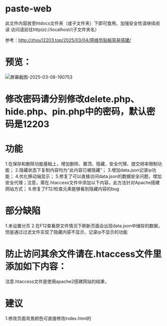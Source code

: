 # paste-web
此文件内容放至htdocs文件夹（或子文件夹）下即可食用，加强安全性请继续阅读
访问请前往http(s)://localhost/(子文件夹名）

参考：http://zhou12203.top/2025/03/04/网络剪贴板简易搭建/
# 预览：
![屏幕截图-2025-03-08-190753](https://zhouzhou12203.github.io/picx-images-hosting/屏幕截图-2025-03-08-190753.8vn2amf6pj.webp)
# 修改密码请分别修改delete.php、hide.php、pin.php中的密码，默认密码是12203
# 功能
1.在保存和删除功能基础上，增加删除、置顶、隐藏、安全代理、提交频率限制功能；
2.隐藏状态下复制内容均为“此内容已被隐藏”；
3.增加data.json记录ip功能；
4.优化移动端显示；
5.修复了可以直接访问data.json的数据安全问题，增加安全代理；注意，需在.htaccess文件中添加以下内容，此方法针对Apache搭建网站方式；
6.修复了F12/检查元素能够看到隐藏内容的bug
# 部分缺陷
1.未设置分页
2.在F12查看原文件情况下刷新页面会出现data.json中储存的数据，但是通过过滤文件实现了隐藏内容不显示、记录ip不显示的功能
# 防止访问其余文件请在.htaccess文件里添加如下内容：
注意.htaccess文件是使用apache2搭建网站的结果，
# 建议
1.修改页面背景颜色可直接修改index.html的<style>部分
2.提交频率可在RateLimiter.php中修改频率
```
# 阻止直接访问 data.json
<FilesMatch "12203data.json">
    Order Allow,Deny
    Deny from all
</FilesMatch>

# 允许访问 proxy.php
<Files "proxy.php">
    Order Allow,Deny
    Allow from all
</Files>
```
